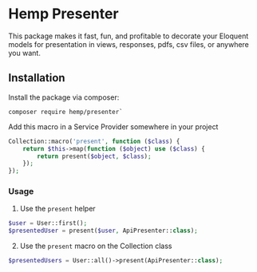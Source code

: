 # Hemp Presenter

This package makes it fast, fun, and profitable to decorate your Eloquent models for presentation in views, responses, pdfs, csv files, or anywhere you want.

## Installation

Install the package via composer:

```
composer require hemp/presenter`
```

Add this macro in a Service Provider somewhere in your project

```php
Collection::macro('present', function ($class) {
    return $this->map(function ($object) use ($class) {
        return present($object, $class);
    });
});
```

### Usage

1. Use the `present` helper

```php
$user = User::first();
$presentedUser = present($user, ApiPresenter::class);
```

2. Use the `present` macro on the Collection class

```php
$presentedUsers = User::all()->present(ApiPresenter::class);
```
